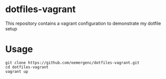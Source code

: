 # dotfiles-vagrant
This repository contains a vagrant configuration to demonstrate my dotfile setup

# Usage
```
git clone https://github.com/oemergenc/dotfiles-vagrant.git
cd dotfiles-vagrant
vagrant up
``` 
